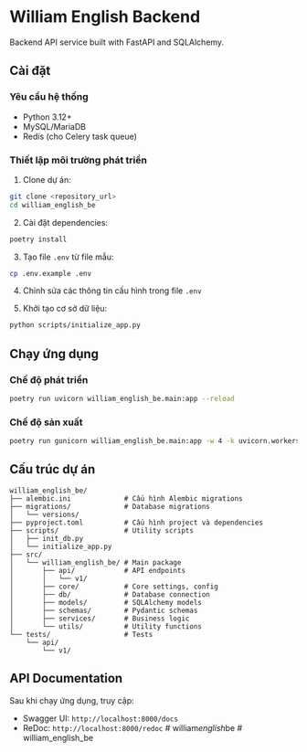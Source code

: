 # William English Backend

Backend API service built with FastAPI and SQLAlchemy.

## Cài đặt

### Yêu cầu hệ thống

- Python 3.12+
- MySQL/MariaDB
- Redis (cho Celery task queue)

### Thiết lập môi trường phát triển

1. Clone dự án:

```bash
git clone <repository_url>
cd william_english_be
```

2. Cài đặt dependencies:

```bash
poetry install
```

3. Tạo file `.env` từ file mẫu:

```bash
cp .env.example .env
```

4. Chỉnh sửa các thông tin cấu hình trong file `.env`

5. Khởi tạo cơ sở dữ liệu:

```bash
python scripts/initialize_app.py
```

## Chạy ứng dụng

### Chế độ phát triển

```bash
poetry run uvicorn william_english_be.main:app --reload
```

### Chế độ sản xuất

```bash
poetry run gunicorn william_english_be.main:app -w 4 -k uvicorn.workers.UvicornWorker -b 0.0.0.0:8000
```

## Cấu trúc dự án

```
william_english_be/
├── alembic.ini             # Cấu hình Alembic migrations
├── migrations/             # Database migrations
│   └── versions/
├── pyproject.toml          # Cấu hình project và dependencies
├── scripts/                # Utility scripts
│   ├── init_db.py
│   └── initialize_app.py
├── src/
│   └── william_english_be/ # Main package
│       ├── api/            # API endpoints
│       │   └── v1/
│       ├── core/           # Core settings, config
│       ├── db/             # Database connection
│       ├── models/         # SQLAlchemy models
│       ├── schemas/        # Pydantic schemas
│       ├── services/       # Business logic
│       └── utils/          # Utility functions
└── tests/                  # Tests
    └── api/
        └── v1/
```

## API Documentation

Sau khi chạy ứng dụng, truy cập:

- Swagger UI: `http://localhost:8000/docs`
- ReDoc: `http://localhost:8000/redoc`
#   w i l l i a m _ e n g l i s h _ b e  
 # william_english_be
